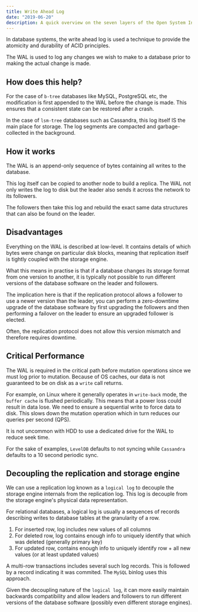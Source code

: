 ```yaml
---
title: Write Ahead Log
date: "2019-06-20"
description: A quick overview on the seven layers of the Open System Interconnection (OSI) model.
---
```


In database systems, the write ahead log is used a technique to provide the atomicity and durability of ACID principles.

The WAL is used to log any changes we wish to make to a database prior to making the actual change is made.

## How does this help?

For the case of `b-tree` databases like MySQL, PostgreSQL etc, the modification is first appended to the WAL before the change is made. This ensures that a consistent state can be restored after a crash.

In the case of `lsm-tree` databases such as Cassandra, this log itself IS the main place for storage. The log segments are compacted and garbage-collected in the background.

## How it works

The WAL is an append-only sequence of bytes containing all writes to the database.

This log itself can be copied to another node to build a replica. The WAL not only writes the log to disk but the leader also sends it across the network to its followers.

The followers then take this log and rebuild the exact same data structures that can also be found on the leader.

## Disadvantages

Everything on the WAL is described at low-level. It contains details of which bytes were change on particular disk blocks, meaning that replication itself is tightly coupled with the storage engine.

What this means in practise is that if a database changes its storage format from one version to another, it is typically not possible to run different versions of the database software on the leader and followers.

The implication here is that if the replication protocol allows a follower to use a newer version than the leader, you can perform a zero-downtime upgrade of the database software by first upgrading the followers and then performing a failover on the leader to ensure an upgraded follower is elected.

Often, the replication protocol does not allow this version mismatch and therefore requires downtime.

## Critical Performance

The WAL is required in the critical path before mutation operations since we must log prior to mutation. Because of OS caches, our data is not guaranteed to be on disk as a `write` call returns.

For example, on Linux where it generally operates in `write-back` mode, the `buffer cache` is flushed periodically. This means that a power loss could result in data lose. We need to ensure a sequential write to force data to disk. This slows down the mutation operation which in turn reduces our queries per second (QPS).

It is not uncommon with HDD to use a dedicated drive for the WAL to reduce seek time.

For the sake of examples, `LevelDB` defaults to not syncing while `Cassandra` defaults to a 10 second periodic sync.

## Decoupling the replication and storage engine

We can use a replication log known as a `logical log` to decouple the storage engine internals from the replication log. This log is decouple from the storage engine's physical data representation.

For relational databases, a logical log is usually a sequences of records describing writes to database tables at the granularity of a row.

1. For inserted row, log includes new values of all columns
2. For deleted row, log contains enough info to uniquely identify that which was deleted (generally primary key)
3. For updated row, contains enough info to uniquely identify row + all new values (or at least updated values)

A multi-row transactions includes several such log records. This is followed by a record indicating it was commited. The `MySQL` binlog uses this approach.

Given the decoupling nature of the `logical log`, it can more easily maintain backwards compatibility and allow leaders and followers to run different versions of the database software (possibly even different storage engines).
